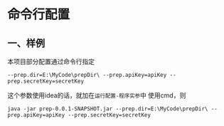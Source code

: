 # 命令行配置

## 一、样例

本项目部分配置通过命令行指定

```text
--prep.dir=E:\MyCode\prepDir\ --prep.apiKey=apiKey --prep.secretKey=secretKey
```

这个参数使用idea的话，就加在`运行配置-程序实参`中
使用cmd，则

```text
java -jar prep-0.0.1-SNAPSHOT.jar --prep.dir=E:\MyCode\prepDir\ --prep.apiKey=apiKey --prep.secretKey=secretKey
```
